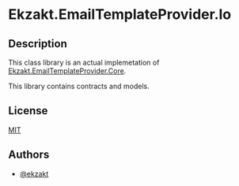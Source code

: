 # Ekzakt.EmailTemplateProvider.Io


## Description
This class library is an actual implemetation of [Ekzakt.EmailTemplateProvider.Core](https://github.com/Ekzakt/Ekzakt.EmailTemplateProvider/tree/master/Ekzakt.EmailTemplateProvider.Core). 

This library contains contracts and models.


## License
[MIT](https://choosealicense.com/licenses/mit/)


## Authors
- [@ekzakt](https://www.github.com/ekzakt)